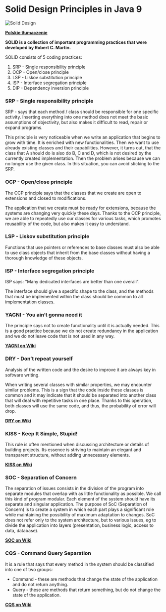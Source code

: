 # Solid Design Principles in Java 9
![Solid Design ](https://img.shields.io/badge/Solid_Design-Principles--in--Java-green.svg?longCache=true&style=for-the-badge)

**[Polskie tłumaczenie](https://github.com/jszlenk/Solid-Design-Principles-in-Java/blob/master/docs/READMEPL.md)**


**SOLID is a collection of important programming practices that were developed by Robert C. Martin.**

SOLID consists of 5 coding practices:

1. SRP - Single responsibility principle
2. OCP - Open/close principle
3. LSP - Liskov substitution principle
4. ISP - Interface segregation principle
5. DIP - Dependency inversion principle

### SRP - Single responsibility principle

SRP - says that each method / class should be responsible for one specific activity. Inserting everything into one method does not meet the basic assumptions of objectivity, but also makes it difficult to read, repair or expand programs.

This principle is very noticeable when we write an application that begins to grow with time. It is enriched with new functionalities. Then we want to use already existing classes and their capabilities. However, it turns out, that the class that A should do is also do B, C and D, which is not desired by the currently created implementation. Then the problem arises because we can no longer use the given class. In this situation, you can avoid sticking to the SRP.

### OCP - Open/close principle

The OCP principle says that the classes that we create are open to extensions and closed to modifications.

The application that we create must be ready for extensions, because the systems are changing very quickly these days. Thanks to the OCP principle, we are able to repeatedly use our classes for various tasks, which promotes reusability of the code, but also makes it easy to understand.

### LSP - Liskov substitution principle

Functions that use pointers or references to base classes must also be able to use class objects that inherit from the base classes without having a thorough knowledge of these objects.

### ISP - Interface segregation principle

ISP says: "Many dedicated interfaces are better than one overall".

The interface should give a specific shape to the class, and the methods that must be implemented within the class should be common to all implementation classes.

### YAGNI - You ain’t gonna need it

The principle says not to create functionality until it is actually needed. This is a good practice because we do not create redundancy in the application and we do not leave code that is not used in any way.

**[YAGNI on Wiki](https://en.wikipedia.org/wiki/You_aren%27t_gonna_need_it)**

### DRY - Don’t repeat yourself

Analysis of the written code and the desire to improve it are always key in software writing.

When writing several classes with similar properties, we may encounter similar problems. This is a sign that the code inside these classes is common and it may indicate that it should be separated into another class that will deal with repetitive tasks in one place. Thanks to this operation, both classes will use the same code, and thus, the probability of error will drop.

**[DRY on Wiki](https://en.wikipedia.org/wiki/Don%27t_repeat_yourself)**

### KISS - Keep It Simple, Stupid!

This rule is often mentioned when discussing architecture or details of building projects. Its essence is striving to maintain an elegant and transparent structure, without adding unnecessary elements.

**[KISS on Wiki](https://en.wikipedia.org/wiki/KISS_principle)**

### SOC - Separation of Concern

The separation of issues consists in the division of the program into separate modules that overlap with as little functionality as possible. We call this kind of program modular. Each element of the system should have its separate and singular application. The purpose of SoC (Separation of Concern) is to create a system in which each part plays a significant role while maintaining the possibility of maximum adaptation to changes. SoC does not refer only to the system architecture, but to various issues, eg to divide the application into layers (presentation, business logic, access to data, database).

**[SOC on Wiki](https://en.wikipedia.org/wiki/Separation_of_concerns)**

### CQS - Command Query Separation

It is a rule that says that every method in the system should be classified into one of two groups:

- Command - these are methods that change the state of the application and do not return anything.
- Query - these are methods that return something, but do not change the state of the application.

**[CQS on Wiki](https://en.wikipedia.org/wiki/Command%E2%80%93query_separation)**
